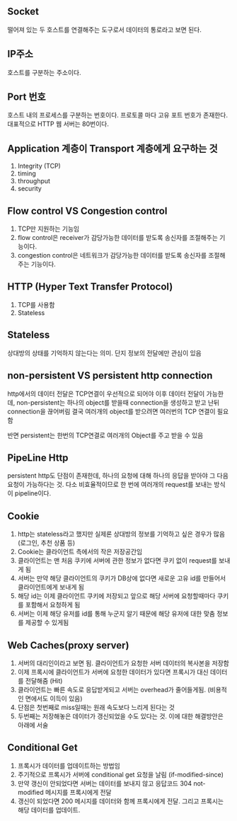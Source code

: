 ## Socket
떨어져 있는 두 호스트를 연결해주는 도구로서 데이터의 통로라고 보면 된다.

## IP주소
호스트를 구분하는 주소이다.

## Port 번호
호스트 내의 프로세스를 구분하는 번호이다. 프로토콜 마다 고유 포트 번호가 존재한다. 대표적으로 HTTP 웹 서버는 80번이다.

## Application 계층이 Transport 계층에게 요구하는 것
1. Integrity (TCP)
2. timing
3. throughput
4. security

## Flow control VS Congestion control
1. TCP만 지원하는 기능임
2. flow control은 receiver가 감당가능한 데이터를 받도록 송신자를 조절해주는 기능이다.
3. congestion control은 네트워크가 감당가능한 데이터를 받도록 송신자를 조절해주는 기능이다.

## HTTP (Hyper Text Transfer Protocol)
1. TCP를 사용함
2. Stateless

## Stateless
상대방의 상태를 기억하지 않는다는 의미. 단지 정보의 전달에만 관심이 있음

## non-persistent VS persistent http connection
http에서의 데이터 전달은 TCP연결이 우선적으로 되어야 이후 데이터 전달이 가능한데, non-persistent는 하나의 object를 받을때 connection을 생성하고 받고 난뒤 connection을 끊어버림
결국 여러개의 object를 받으려면 여러번의 TCP 연결이 필요함

반면 persistent는 한번의 TCP연결로 여러개의 Object를 주고 받을 수 있음

## PipeLine Http
persistent http도 단점이 존재한데, 하나의 요청에 대해 하나의 응답을 받아야 그 다음 요청이 가능하다는 것. 다소 비효율적이므로 한 번에 여러개의 request를 보내는 방식이 pipeline이다.

## Cookie
1. http는 stateless라고 했지만 실제론 상대방의 정보를 기억하고 싶은 경우가 많음 (로그인, 추천 상품 등)
2. Cookie는 클라이언트 측에서의 작은 저장공간임
3. 클라이언트는 맨 처음 쿠키에 서버에 관한 정보가 없다면 쿠키 없이 request를 보내게 됨
4. 서버는 만약 해당 클라이언트의 쿠키가 DB상에 없다면 새로운 고유 id를 만들어서 클라이언트에게 보내게 됨
5. 해당 id는 이제 클라이언트 쿠키에 저장되고 앞으로 해당 서버에 요청할때마다 쿠키를 포함해서 요청하게 됨
6. 서버는 이제 해당 유저를 id를 통해 누군지 알기 때문에 해당 유저에 대한 맞춤 정보를 제공할 수 있게됨

## Web Caches(proxy server)
1. 서버의 대리인이라고 보면 됨. 클라이언트가 요청한 서버 데이터의 복사본을 저장함
2. 이제 프록시에 클라이언트가 서버에 요청한 데이터가 있다면 프록시가 대신 데이터를 전달해줌 (Hit)
3. 클라이언트는 빠른 속도로 응답받게되고 서버는 overhead가 줄어들게됨. (비용적인 면에서도 이득이 있음)
4. 단점은 첫번째로 miss일때는 원래 속도보다 느리게 된다는 것
5. 두번째는 저장해놓은 데이터가 갱신되었을 수도 있다는 것. 이에 대한 해결방안은 아래에 서술

## Conditional Get
1. 프록시가 데이터를 업데이트하는 방법임
2. 주기적으로 프록시가 서버에 conditional get 요청을 날림 (if-modified-since)
3. 만약 갱신이 안되었다면 서버는 데이터를 보내지 않고 응답코드 304 not-modified 메시지를 프록시에게 전달
4. 갱신이 되었다면 200 메시지를 데이터와 함께 프록시에게 전달. 그리고 프록시는 해당 데이터를 업데이트.
